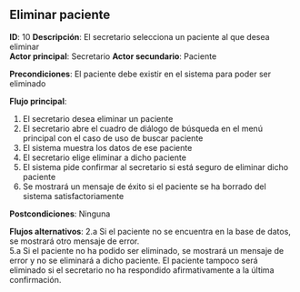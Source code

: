 ## Eliminar paciente
 
**ID**: 10 **Descripción**: El secretario selecciona un paciente al que desea eliminar  
**Actor principal**: Secretario
**Actor secundario**: Paciente
 
**Precondiciones**: El paciente debe existir en el sistema para poder ser eliminado
 
**Flujo principal**:
1. El secretario desea eliminar un paciente
2. El secretario abre el cuadro de diálogo de búsqueda en el menú principal con el caso de uso de buscar paciente
3. El sistema muestra los datos de ese paciente
4. El secretario elige eliminar a dicho paciente
5. El sistema pide confirmar al secretario si está seguro de eliminar dicho paciente
6. Se mostrará un mensaje de éxito si el paciente se ha borrado del sistema satisfactoriamente
 
**Postcondiciones**:  Ninguna
 
**Flujos alternativos**: 
2.a Si el paciente no se encuentra en la base de datos, se mostrará otro mensaje de error.  
5.a Si el paciente no ha podido ser eliminado, se mostrará un mensaje de error y no se eliminará a dicho paciente. El paciente tampoco será eliminado si el secretario no ha respondido afirmativamente a la última confirmación.
